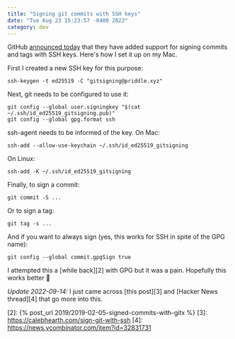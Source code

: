 ```yaml
---
title: "Signing git commits with SSH keys"
date: "Tue Aug 23 15:23:57 -0400 2022"
category: dev
---
```


GitHub [announced today][1] that they have added support for signing commits
and tags with SSH keys. Here's how I set it up on my Mac.

First I created a new SSH key for this purpose:

```
ssh-keygen -t ed25519 -C "gitsigning@priddle.xyz"
```

Next, git needs to be configured to use it:

```
git config --global user.signingkey "$(cat ~/.ssh/id_ed25519_gitsigning.pub)"
git config --global gpg.format ssh
```

ssh-agent needs to be informed of the key. On Mac:

```
ssh-add --allow-use-keychain ~/.ssh/id_ed25519_gitsigning
```

On Linux:

```
ssh-add -K ~/.ssh/id_ed25519_gitsigning
```

Finally, to sign a commit:

```
git commit -S ...
```

Or to sign a tag:

```
git tag -s ...
```

And if you want to always sign (yes, this works for SSH in spite of the GPG
name):

```
git config --global commit.gpgSign true
```

I attempted this a [while back][2] with GPG but it was a pain. Hopefully this
works better 🤞

_Update 2022-09-14:_ I just came across [this post][3] and [Hacker News
thread][4] that go more into this.

[1]: https://github.blog/changelog/2022-08-23-ssh-commit-verification-now-supported/
[2]: {% post_url 2019/2019-02-05-signed-commits-with-gitx %}
[3]: https://calebhearth.com/sign-git-with-ssh
[4]: https://news.ycombinator.com/item?id=32831731

